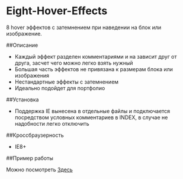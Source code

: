 Eight-Hover-Effects
===================

8 hover эффектов с затемнением при наведении на блок или изображение.

##Описание

 - Каждый эффект разделен комментариями и на зависит друг от друга, засчет чего можно легко взять нужный
 - Большая часть эффектов не привязана к размерам блока или изображения
 - Нестандартные эффекты с затемнением
 - Идеально подойдет для портфолио

##Установка

 - Поддержка IE вынесена в отдельные файлы и подключается посредством условных комментариев в INDEX, в случае не надобности легко отключить
 
##Кроссбраузерность

 - IE8+

##Пример работы

Можно посмотреть <a href="http://example.web-ulyanov.ru/frontend/Eight-Hover-Effects/">Здесь</a>

